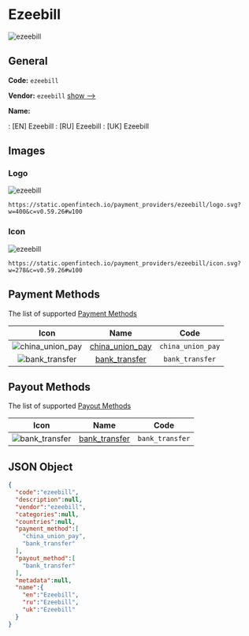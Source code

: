 
# Ezeebill 
![ezeebill](https://static.openfintech.io/payment_providers/ezeebill/logo.svg?w=400&c=v0.59.26#w100)  

## General 
 
**Code:** `ezeebill` 
 
**Vendor:** `ezeebill` [show -->](/vendors/ezeebill/) 
 
**Name:** 
 
:	[EN] Ezeebill 
:	[RU] Ezeebill 
:	[UK] Ezeebill 
 

## Images 

### Logo 
 
![ezeebill](https://static.openfintech.io/payment_providers/ezeebill/logo.svg?w=400&c=v0.59.26#w100)  

```
https://static.openfintech.io/payment_providers/ezeebill/logo.svg?w=400&c=v0.59.26#w100
```  

### Icon 
 
![ezeebill](https://static.openfintech.io/payment_providers/ezeebill/icon.svg?w=278&c=v0.59.26#w100)  

```
https://static.openfintech.io/payment_providers/ezeebill/icon.svg?w=278&c=v0.59.26#w100
```  

## Payment Methods 
 
The list of supported [Payment Methods](/payment-methods/) 

|Icon|Name|Code| 
|:---:|:---:|:---:| 
|![china_union_pay](https://static.openfintech.io/payment_methods/china_union_pay/icon.svg?w=278&c=v0.59.26#w100) |[china_union_pay](/payment-methods/china_union_pay/)|`china_union_pay`| 
|![bank_transfer](https://static.openfintech.io/payment_methods/bank_transfer/icon.svg?w=278&c=v0.59.26#w100) |[bank_transfer](/payment-methods/bank_transfer/)|`bank_transfer`| 
 

## Payout Methods 
 
The list of supported [Payout Methods](/payout-methods/) 

|Icon|Name|Code| 
|:---:|:---:|:---:| 
|![bank_transfer](https://static.openfintech.io/payout_methods/bank_transfer/icon.svg?w=278&c=v0.59.26#w40) |[bank_transfer](payout-methodsbank_transfer/)|`bank_transfer`| 
 

## JSON Object 

```json
{
  "code":"ezeebill",
  "description":null,
  "vendor":"ezeebill",
  "categories":null,
  "countries":null,
  "payment_method":[
    "china_union_pay",
    "bank_transfer"
  ],
  "payout_method":[
    "bank_transfer"
  ],
  "metadata":null,
  "name":{
    "en":"Ezeebill",
    "ru":"Ezeebill",
    "uk":"Ezeebill"
  }
}
```  
